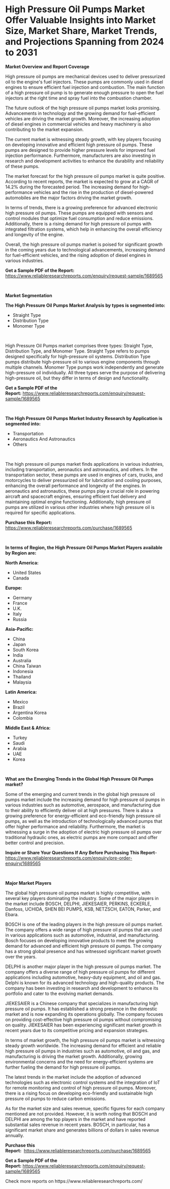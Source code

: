 <p><h1>High Pressure Oil Pumps Market Offer Valuable Insights into Market Size, Market Share, Market Trends, and Projections Spanning from 2024 to 2031</h1></p><p><strong>Market Overview and Report Coverage</strong></p>
<p><p>High pressure oil pumps are mechanical devices used to deliver pressurized oil to the engine's fuel injectors. These pumps are commonly used in diesel engines to ensure efficient fuel injection and combustion. The main function of a high pressure oil pump is to generate enough pressure to open the fuel injectors at the right time and spray fuel into the combustion chamber.</p><p>The future outlook of the high pressure oil pumps market looks promising. Advancements in technology and the growing demand for fuel-efficient vehicles are driving the market growth. Moreover, the increasing adoption of diesel engines in commercial vehicles and heavy machinery is also contributing to the market expansion.</p><p>The current market is witnessing steady growth, with key players focusing on developing innovative and efficient high pressure oil pumps. These pumps are designed to provide higher pressure levels for improved fuel injection performance. Furthermore, manufacturers are also investing in research and development activities to enhance the durability and reliability of these pumps.</p><p>The market forecast for the high pressure oil pumps market is quite positive. According to recent reports, the market is expected to grow at a CAGR of 14.2% during the forecasted period. The increasing demand for high-performance vehicles and the rise in the production of diesel-powered automobiles are the major factors driving the market growth.</p><p>In terms of trends, there is a growing preference for advanced electronic high pressure oil pumps. These pumps are equipped with sensors and control modules that optimize fuel consumption and reduce emissions. Additionally, there is a rising demand for high pressure oil pumps with integrated filtration systems, which help in enhancing the overall efficiency and longevity of the engine.</p><p>Overall, the high pressure oil pumps market is poised for significant growth in the coming years due to technological advancements, increasing demand for fuel-efficient vehicles, and the rising adoption of diesel engines in various industries.</p></p>
<p><strong>Get a Sample PDF of the Report:</strong> <a href="https://www.reliableresearchreports.com/enquiry/request-sample/1689565">https://www.reliableresearchreports.com/enquiry/request-sample/1689565</a></p>
<p>&nbsp;</p>
<p><strong>Market Segmentation</strong></p>
<p><strong>The High Pressure Oil Pumps Market Analysis by types is segmented into:</strong></p>
<p><ul><li>Straight Type</li><li>Distribution Type</li><li>Monomer Type</li></ul></p>
<p>&nbsp;</p>
<p><p>High Pressure Oil Pumps market comprises three types: Straight Type, Distribution Type, and Monomer Type. Straight Type refers to pumps designed specifically for high-pressure oil systems. Distribution Type pumps distribute high-pressure oil to various engine components through multiple channels. Monomer Type pumps work independently and generate high-pressure oil individually. All three types serve the purpose of delivering high-pressure oil, but they differ in terms of design and functionality.</p></p>
<p><strong>Get a Sample PDF of the Report:</strong>&nbsp;<a href="https://www.reliableresearchreports.com/enquiry/request-sample/1689565">https://www.reliableresearchreports.com/enquiry/request-sample/1689565</a></p>
<p>&nbsp;</p>
<p><strong>The High Pressure Oil Pumps Market Industry Research by Application is segmented into:</strong></p>
<p><ul><li>Transportation</li><li>Aeronautics And Astronautics</li><li>Others</li></ul></p>
<p>&nbsp;</p>
<p><p>The high pressure oil pumps market finds applications in various industries, including transportation, aeronautics and astronautics, and others. In the transportation sector, these pumps are used in engines of cars, trucks, and motorcycles to deliver pressurized oil for lubrication and cooling purposes, enhancing the overall performance and longevity of the engines. In aeronautics and astronautics, these pumps play a crucial role in powering aircraft and spacecraft engines, ensuring efficient fuel delivery and maintaining optimal engine functioning. Additionally, high pressure oil pumps are utilized in various other industries where high pressure oil is required for specific applications.</p></p>
<p><strong>Purchase this Report:</strong>&nbsp; <a href="https://www.reliableresearchreports.com/purchase/1689565">https://www.reliableresearchreports.com/purchase/1689565</a></p>
<p>&nbsp;</p>
<p><strong>In terms of Region, the High Pressure Oil Pumps Market Players available by Region are:</strong></p>
<p>
    <p> <strong> North America: </strong>
        <ul>
            <li>United States</li>
            <li>Canada</li>
        </ul>
        </p> 
    <p> <strong> Europe: </strong>
        <ul>
            <li>Germany</li>
            <li>France</li>
            <li>U.K.</li>
            <li>Italy</li>
            <li>Russia</li>
        </ul>
        </p> 
    <p> <strong> Asia-Pacific: </strong>
        <ul>
            <li>China</li>
            <li>Japan</li>
            <li>South Korea</li>
            <li>India</li>
            <li>Australia</li>
            <li>China Taiwan</li>
            <li>Indonesia</li>
            <li>Thailand</li>
            <li>Malaysia</li>
        </ul>
        </p> 
    <p> <strong> Latin America: </strong>
        <ul>
            <li>Mexico</li>
            <li>Brazil</li>
            <li>Argentina Korea</li>
            <li>Colombia</li>
        </ul>
        </p> 
    <p> <strong> Middle East & Africa: </strong>
        <ul>
            <li>Turkey</li>
            <li>Saudi</li>
            <li>Arabia</li>
            <li>UAE</li>
            <li>Korea</li>
        </ul>
    </p>
    </p>
<p>&nbsp;</p>
<p><strong>What are the Emerging Trends in the Global High Pressure Oil Pumps market?</strong></p>
<p><p>Some of the emerging and current trends in the global high pressure oil pumps market include the increasing demand for high pressure oil pumps in various industries such as automotive, aerospace, and manufacturing due to their ability to efficiently deliver oil at high pressures. There is also a growing preference for energy-efficient and eco-friendly high pressure oil pumps, as well as the introduction of technologically advanced pumps that offer higher performance and reliability. Furthermore, the market is witnessing a surge in the adoption of electric high pressure oil pumps over traditional hydraulic ones, as electric pumps are more compact and offer better control and precision.</p></p>
<p><strong>Inquire or Share Your Questions If Any Before Purchasing This Report</strong>- <a href="https://www.reliableresearchreports.com/enquiry/pre-order-enquiry/1689565">https://www.reliableresearchreports.com/enquiry/pre-order-enquiry/1689565</a></p>
<p>&nbsp;</p>
<p><strong>Major Market Players</strong></p>
<p><p>The global high pressure oil pumps market is highly competitive, with several key players dominating the industry. Some of the major players in the market include BOSCH, DELPHI, JIEKESAIER, PERKINS, ECKERLE, Danfoss, UCHIDA, SHEN BEI PUMPS, KSB, NETZSCH, EATON, Parker, and Ebara.</p><p>BOSCH is one of the leading players in the high pressure oil pumps market. The company offers a wide range of high pressure oil pumps that are used in various applications such as automotive, industrial, and manufacturing. Bosch focuses on developing innovative products to meet the growing demand for advanced and efficient high pressure oil pumps. The company has a strong global presence and has witnessed significant market growth over the years.</p><p>DELPHI is another major player in the high pressure oil pumps market. The company offers a diverse range of high pressure oil pumps for different applications including automotive, heavy-duty equipment, and oil and gas. Delphi is known for its advanced technology and high-quality products. The company has been investing in research and development to enhance its portfolio and cater to the evolving market demands.</p><p>JIEKESAIER is a Chinese company that specializes in manufacturing high pressure oil pumps. It has established a strong presence in the domestic market and is now expanding its operations globally. The company focuses on providing cost-effective high pressure oil pumps without compromising on quality. JIEKESAIER has been experiencing significant market growth in recent years due to its competitive pricing and expansion strategies.</p><p>In terms of market growth, the high pressure oil pumps market is witnessing steady growth worldwide. The increasing demand for efficient and reliable high pressure oil pumps in industries such as automotive, oil and gas, and manufacturing is driving the market growth. Additionally, growing environmental concerns and the need for energy-efficient systems are further fueling the demand for high pressure oil pumps.</p><p>The latest trends in the market include the adoption of advanced technologies such as electronic control systems and the integration of IoT for remote monitoring and control of high pressure oil pumps. Moreover, there is a rising focus on developing eco-friendly and sustainable high pressure oil pumps to reduce carbon emissions.</p><p>As for the market size and sales revenue, specific figures for each company mentioned are not provided. However, it is worth noting that BOSCH and DELPHI are among the top players in the market and have reported substantial sales revenue in recent years. BOSCH, in particular, has a significant market share and generates billions of dollars in sales revenue annually.</p></p>
<p><strong>Purchase this Report:</strong>&nbsp;&nbsp;<a href="https://www.reliableresearchreports.com/purchase/1689565">https://www.reliableresearchreports.com/purchase/1689565</a></p>
<p></p>
<p><strong>Get a Sample PDF of the Report:</strong>&nbsp;<a href="https://www.reliableresearchreports.com/enquiry/request-sample/1689565">https://www.reliableresearchreports.com/enquiry/request-sample/1689565</a></p>
<p>Check more reports on https://www.reliableresearchreports.com/</p>